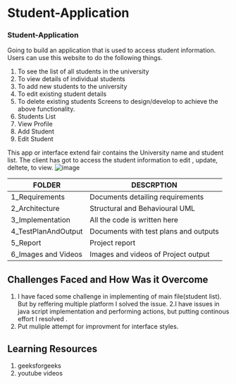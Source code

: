 # Student-Application

### Student-Application

Going to build an application that is used to access student information. Users can use
this website to do the following things.
1. To see the list of all students in the university
2. To view details of individual students
3. To add new students to the university
4. To edit existing student details
5. To delete existing students
Screens to design/develop to achieve the above functionality.
1. Students List
2. View Profile
3. Add Student
4. Edit Student 

This app or interface extend fair contains the University name and student list. The client has got to access the student information to edit , update, deltete, to view.
![image](https://user-images.githubusercontent.com/90717512/153727510-b03cfc56-625c-44d4-a89f-1561e02dbb9a.png)


| FOLDER              |                  DESCRPTION             |    
|---------------------|-----------------------------------------|
| 1_Requirements      |Documents detailing requirements         |             
| 2_Architecture      |Structural and Behavioural UML           |   
| 3_Implementation    |All the code is written here             |
| 4_TestPlanAndOutput |Documents with test plans and outputs    | 
| 5_Report            |Project report                           |
| 6_Images and Videos |Images and videos of Project output      | 




## Challenges Faced and How Was it Overcome

 1. I have faced some challenge in implementing of main file(student list). But by reffering multiple platform I solved the issue.
 2.I have issues in java script implementation and performing actions, but putting continous effort I resolved .
 3. Put muliple attempt for improvment for interface styles.

## Learning Resources

 1. geeksforgeeks
 2. youtube videos
 

